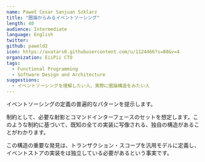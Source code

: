 ```yaml
---
name: Paweł Cesar Sanjuan Szklarz
title: "圏論からみるイベントソーシング"
length: 40
audience: Intermediate
language: English
twitter: 
github: paweld2
icon: https://avatars0.githubusercontent.com/u/1124466?s=80&v=4
organization: EiiPii CTO
tags:
  - Functional Programming
  - Software Design and Architecture
suggestions:
  - イベントソーシングを理解したい人、実際に圏論構造をみたい人
---
```

イベントソーシングの定義の普遍的なパターンを提示します。

制約として、必要な射影とコマンドインターフェースのセットを想定します。このような制約に基づいて、既知の全ての実装に写像される、独自の構造があることがわかります。

この構造の重要な発見は、トランザクション・スコープを汎用モデルに定義し、イベントストアの実装をは独立している必要があるという事実です。
